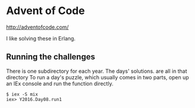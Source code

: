 # Advent of Code

http://adventofcode.com/

I like solving these in Erlang.

## Running the challenges

There is one subdirectory for each year. The days' solutions. are all in
that directory To run a day's puzzle, which usually comes in two parts, open
up an IEx console and run the function directly.

    $ iex -S mix
    iex> Y2016.Day08.run1
